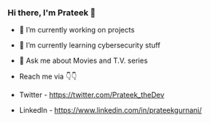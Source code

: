 ### Hi there, I'm Prateek 👋

<!--
**prateekgurnani10/prateekgurnani10** is a ✨ _special_ ✨ repository because its `README.md` (this file) appears on your GitHub profile.

Here are some ideas to get you started:

- 🔭 I’m currently working on projects
- 🌱 I’m currently learning cybersecurity stuff
- 💬 Ask me about movies and T.V series 
- 📫 How to reach me: 
- 😄 Pronouns: ...
- ⚡ Fun fact: ...
--> 
- 🔭 I’m currently working on projects
- 🌱 I’m currently learning cybersecurity stuff
- 💬 Ask me about Movies and T.V. series 

- Reach me via 👇👇

- Twitter - https://twitter.com/Prateek_theDev

- LinkedIn - https://www.linkedin.com/in/prateekgurnani/


